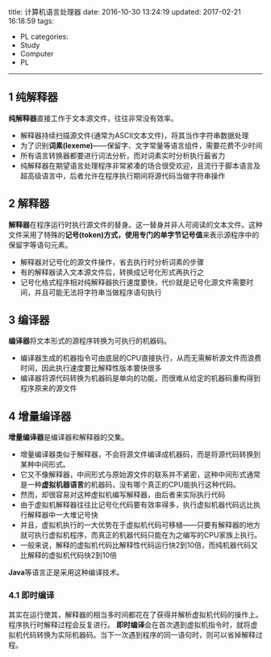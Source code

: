 title: 计算机语言处理器
date: 2016-10-30 13:24:19
updated: 2017-02-21 16:18:59
tags:
- PL
categories:
- Study
- Computer
- PL
---
## 1 纯解释器

**纯解释器**直接工作于文本源文件，往往非常没有效率。

- 解释器持续扫描源文件(通常为ASCII文本文件)，将其当作字符串数据处理
- 为了识别**词素(lexeme)**——保留字、文字常量等语言组件，需要花费不少时间
- 所有语言转换器都要进行词法分析，而对词素实时分析执行最省力
- 纯解释器在期望语言处理程序非常紧凑的场合很受欢迎，且流行于脚本语言及超高级语言中，后者允许在程序执行期间将源代码当做字符串操作

## 2 解释器

**解释器**在程序运行时执行源文件的替身。这一替身并非人可阅读的文本文件。这种文件采用了特殊的**记号(token)**方式，使用专门的单字节**记号值**来表示源程序中的保留字等语句元素。

- 解释器对记号化的源文件操作，省去执行时分析词素的步骤
- 有的解释器读入文本源文件后，转换成记号化形式再执行之
- 记号化格式程序相对纯解释器执行速度要快，代价就是记号化源文件需要时间，并且可能无法将字符串当做程序语句执行

## 3 编译器

**编译器**将文本形式的源程序转换为可执行的机器码。

- 编译器生成的机器指令可由底层的CPU直接执行，从而无需解析源文件而浪费时间，因此执行速度要比解释性版本要快很多
- 编译器将源代码转换为机器码是单向的功能，而很难从给定的机器码重构得到程序原来的源文件

## 4 增量编译器

**增量编译器**是编译器和解释器的交集。

- 增量编译器类似于解释器，不会将源文件编译成机器码，而是将源代码转换到某种中间形式。
- 它又不像解释器，中间形式与原始源文件的联系并不紧密，这种中间形式通常是一种**虚拟机器语言**的机器码，没有哪个真正的CPU能执行这种代码。
- 然而，却很容易对这种虚拟机编写解释器，由后者来实际执行代码
- 由于虚拟机解释器往往比记号化代码要有效率得多，执行虚拟机器代码远比执行解释器中一大堆记号快
- 并且，虚拟机执行的一大优势在于虚拟机代码可移植——只要有解释器的地方就可执行虚拟机程序，而真正的机器代码只能在为之编写的CPU家族上执行。
- 一般来说，解释的虚拟机代码比解释性代码运行快2到10倍，而纯机器代码又比解释的虚拟机代码快2到10倍

**Java**等语言正是采用这种编译技术。



### 4.1 即时编译

其实在运行使其，解释器的相当多时间都花在了获得并解析虚拟机代码的操作上。程序执行时解释过程会反复进行。
**即时编译**会在首次遇到虚拟机指令时，就将虚拟机代码转换为实际机器码。当下一次遇到程序的同一语句时，则可以省掉解释过程。

